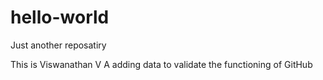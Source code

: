 
# hello-world
Just another reposatiry

This is Viswanathan V A adding data to validate the functioning of GitHub
